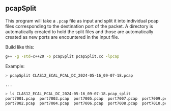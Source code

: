 
## pcapSplit

This program will take a `.pcap` file as input and split it into
individual pcap files corresponding to the destination port of the
packet. A directory is automatically created to hold the split
files and those are automatically created as new ports are
encountered in the input file.

Build like this:
~~~bash
g++ -g -std=c++20 -o pcapSplit pcapSplit.cc -lpcap
~~~

Example:

~~~bash
> pcapSplit CLAS12_ECAL_PCAL_DC_2024-05-16_09-07-18.pcap

...

> ls CLAS12_ECAL_PCAL_DC_2024-05-16_09-07-18.pcap_split
port7001.pcap  port7003.pcap  port7005.pcap  port7007.pcap  port7009.pcap  port7011.pcap  port7013.pcap  port7015.pcap  port7017.pcap  port7019.pcap  port7021.pcap  port7023.pcap
port7002.pcap  port7004.pcap  port7006.pcap  port7008.pcap  port7010.pcap  port7012.pcap  port7014.pcap  port7016.pcap  port7018.pcap  port7020.pcap  port7022.pcap  port7024.pcap
~~~

